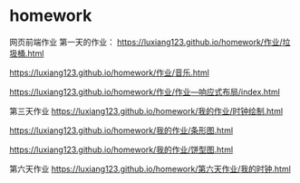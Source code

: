 # homework
网页前端作业
第一天的作业：
https://luxiang123.github.io/homework/作业/垃圾桶.html

https://luxiang123.github.io/homework/作业/音乐.html

https://luxiang123.github.io/homework/作业/作业—响应式布局/index.html

第三天作业
https://luxiang123.github.io/homework/我的作业/时钟绘制.html

https://luxiang123.github.io/homework/我的作业/条形图.html

https://luxiang123.github.io/homework/我的作业/饼型图.html

第六天作业
https://luxiang123.github.io/homework/第六天作业/我的时钟.html
